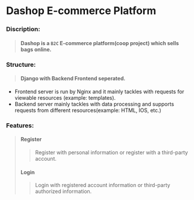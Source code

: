 # Dashop E-commerce Platform  

### Discription:   
>#### Dashop is a `B2C` E-commerce platform(coop project) which sells bags online.  

### Structure:    
>#### Django with Backend Frontend seperated. <br>
* Frontend server is run by Nginx and it mainly tackles with requests for viewable resources (example: templates).  
* Backend server mainly tackles with data processing and supports requests from different resources(example: HTML, IOS, etc.)

### Features:
>#### Register
>> Register with personal information or register with a third-party account.
>#### Login  
>> Login with registered account information or third-party authorized information.  
